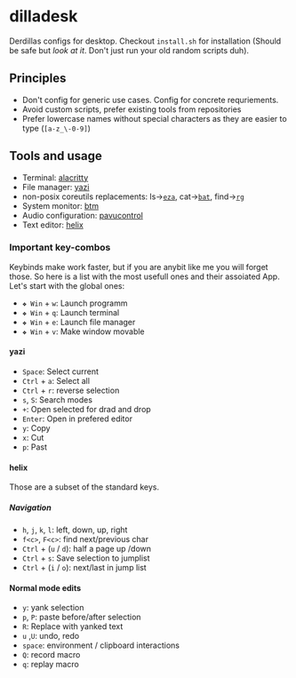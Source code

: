 # dilladesk

Derdillas configs for desktop. Checkout `install.sh` for installation (Should be safe but _look at it_. Don't just run your old random scripts duh).

## Principles

- Don't config for generic use cases. Config for concrete requriements.
- Avoid custom scripts, prefer existing tools from repositories
- Prefer lowercase names without special characters as they are easier to type (`[a-z_\-0-9]`)

## Tools and usage

- Terminal: [alacritty](https://alacritty.org/index.html)
- File manager: [yazi](https://yazi-rs.github.io/) 
- non-posix coreutils replacements: ls->[`eza`](https://github.com/eza-community/eza), cat->[`bat`](https://github.com/sharkdp/bat), find->[`rg`](https://github.com/BurntSushi/ripgrep)
- System monitor: [btm](https://github.com/ClementTsang/bottom)
- Audio configuration: [pavucontrol](https://freedesktop.org/software/pulseaudio/pavucontrol/)
- Text editor: [helix](https://helix-editor.com/)

### Important key-combos

Keybinds make work faster, but if you are anybit like me you will forget those. So here is a list with the most usefull ones and their assoiated App. Let's start with the global ones:

- `❖ Win` + `w`: Launch programm
- `❖ Win` + `q`: Launch terminal
- `❖ Win` + `e`: Launch file manager
- `❖ Win` + `v`: Make window movable

#### yazi

- `Space`: Select current
- `Ctrl` + `a`: Select all
- `Ctrl` + `r`: reverse selection
- `s`, `S`: Search modes
- `+`: Open selected for drad and drop
- `Enter`: Open in prefered editor
- `y`: Copy
- `x`: Cut
- `p`: Past

#### helix

Those are a subset of the standard keys.

##### Navigation
- `h`, `j`, `k`, `l`: left, down, up, right
- `f<c>`, `F<c>`: find next/previous char
- `Ctrl` + (`u` / `d`): half a page up /down
- `Ctrl` + `s`: Save selection to jumplist
- `Ctrl` + (`i` / `o`): next/last in jump list

#### Normal mode edits
- `y`: yank selection
- `p`, `P`: paste before/after selection
- `R`: Replace with yanked text
- `u` ,`U`: undo, redo
- `space`: environment / clipboard interactions
- `Q`: record macro
- `q`: replay macro

